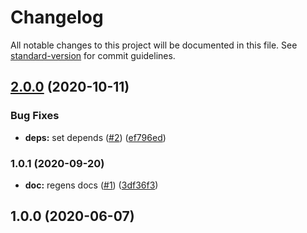 # Changelog

All notable changes to this project will be documented in this file. See [standard-version](https://github.com/conventional-changelog/standard-version) for commit guidelines.

## [2.0.0](https://github.com/p6m7g8/p6df-pgsql/compare/v1.0.1...v2.0.0) (2020-10-11)


### Bug Fixes

* **deps:** set depends ([#2](https://github.com/p6m7g8/p6df-pgsql/issues/2)) ([ef796ed](https://github.com/p6m7g8/p6df-pgsql/commit/ef796ed7dcddbbcaf3290aae1480f5f9e4b61899))

### 1.0.1 (2020-09-20)


* **doc:** regens docs ([#1](https://github.com/p6m7g8/p6df-pgsql/issues/1)) ([3df36f3](https://github.com/p6m7g8/p6df-pgsql/commit/3df36f336d7dc8a8b792694a070d148aa88830ef))

## 1.0.0 (2020-06-07)
